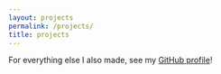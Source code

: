 ```yaml
---
layout: projects
permalink: /projects/
title: projects
---
```

For everything else I also made, see my [GitHub profile](https://github.com/sanamorii)!